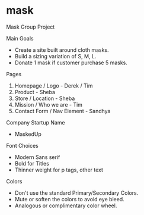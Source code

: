 # mask
Mask Group Project

Main Goals

- Create a site built around cloth masks.
- Build a sizing variation of S, M, L.
- Donate 1 mask if customer purchase 5 masks.

Pages

1. Homepage / Logo - Derek / Tim
2. Product - Sheba
3. Store / Location - Sheba
4. Mission / Who we are - Tim
5. Contact Form / Nav Element - Sandhya

Company Startup Name

- MaskedUp

Font Choices

- Modern Sans serif
- Bold for Titles
- Thinner weight for p tags, other text

Colors

- Don't use the standard Primary/Secondary Colors.
- Mute or soften the colors to avoid eye bleed.
- Analogous or complimentary color wheel.